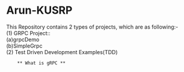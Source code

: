 # Arun-KUSRP
This Repository contains 2 types of projects, which are as following:-  
(1) GRPC Project::  
                    (a)grpcDemo  
                    (b)SimpleGrpc  
(2) Test Driven Development Examples(TDD)  
  
    
      
        ** What is gRPC **  
 
  
    
    

